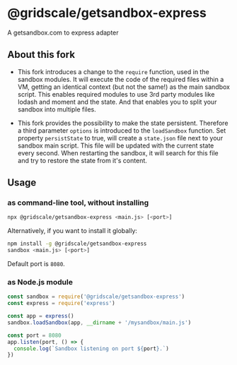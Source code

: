 # @gridscale/getsandbox-express
A getsandbox.com to express adapter

## About this fork
* This fork introduces a change to the `require` function, used in the sandbox modules. 
It will execute the code of the required files within a VM, getting an identical context (but not the same!) as the main sandbox script. This enables required modules to use 3rd party modules like lodash and moment and the state. And that enables you to split your sandbox into multiple files. 

* This fork provides the possibility to make the state persistent. Therefore a third parameter `options` is introduced to the `loadSandbox` function. Set property `persistState` to true, will create a `state.json` file next to your sandbox main script. This file will be updated with the current state every second. When restarting the sandbox, it will search for this file and try to restore the state from it's content.

## Usage

### as command-line tool, without installing

```bash
npx @gridscale/getsandbox-express <main.js> [<port>]
```

Alternatively, if you want to install it globally:

```bash
npm install -g @gridscale/getsandbox-express
sandbox <main.js> [<port>]
```

Default port is `8080`.

### as Node.js module

```js
const sandbox = require('@gridscale/getsandbox-express')
const express = require('express')

const app = express()
sandbox.loadSandbox(app, __dirname + '/mysandbox/main.js')

const port = 8080
app.listen(port, () => {
  console.log(`Sandbox listening on port ${port}.`)
})
```

